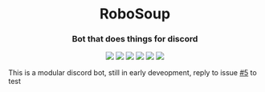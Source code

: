 <p align="center">
 <h1 align="center">RoboSoup</h1>
 <h3 align="center">Bot that does things for discord</h3>
</p>
  <p align="center">
    <img src="https://img.shields.io/github/repo-size/SoupDevHub/RoboSoup?style=for-the-badge"/>
    <img src="https://img.shields.io/github/languages/top/SoupDevHub/RoboSoup?style=for-the-badge"/>
    <img src="https://img.shields.io/github/downloads/SoupDevHub/RoboSoup/total?style=for-the-badge"/>
    <img src="https://img.shields.io/github/workflow/status/SoupDevHub/RoboSoup/Cargo%20build,%20testing%20and%20linting?style=for-the-badge"/>
    <img src="https://img.shields.io/github/commit-activity/m/SoupDevHub/RoboSoup?style=for-the-badge"/>
    <img src="https://img.shields.io/github/package-json/v/SoupDevHub/RoboSoup?style=for-the-badge"/>
  </p>

This is a modular discord bot, still in early deveopment, reply to issue [#5](https://github.com/SoupDevHub/RoboSoup/issues/5) to test

